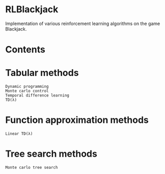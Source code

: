 # RLBlackjack
Implementation of various reinforcement learning algorithms on the game Blackjack.

# Contents


# Tabular methods

    Dynamic programming
    Monte carlo control
    Temporal difference learning
    TD(λ)

# Function approximation methods

    Linear TD(λ)
    

# Tree search methods

    Monte carlo tree search
    
